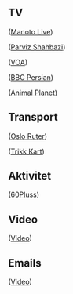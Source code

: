 ## TV

(<a href="http://www.manototv.com/live/" target="_blank">Manoto Live</a>)<br/>

(<a href="http://www.parvizshahbazi.com/" target="_blank">Parviz Shahbazi</a>)<br/>

(<a href="http://ir.voanews.com/" target="_blank">VOA</a>)<br/>

(<a href="http://www.bbc.com/persian/" target="_blank">BBC Persian</a>)<br/>

(<a href="https://www.dplay.no/kanaler/animal-planet" target="_blank">Animal Planet</a>)<br/>


## Transport
(<a href="https://ruter.no/" target="_blank">Oslo Ruter</a>)<br/>

(<a href="https://ruter.no/reise/rutetabeller-og-linjekart/trikk/" target="_blank">Trikk Kart</a>)<br/>


## Aktivitet
(<a href="https://www.idrettsforbundet.no/idrettskretser/oslo-idrettskrets/aktivitet/60pluss/" target="_blank">60Pluss</a>)<br/>


## Video
(<a href="https://docs.google.com/document/d/12rHnbzN24bB35X_WHZrG5E3miZa68yboqdBlkeZayy8/edit?usp=sharing/" target="_blank">Video</a>)<br/>

## Emails

(<a href="https://docs.google.com/document/d/1YfowCeYwem6fx-7_fh_2pcVnfvSzlLiohq9rC0FO3lU/edit?usp=sharing" target="_blank">Video</a>)<br/>
